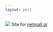 ```yaml
---
layout: post
---
```

<img src="/images/fulls/03.jpg" class="fit image"> Site for <a href="www.netmall.gr" target="_blank">netmall.gr</a>
